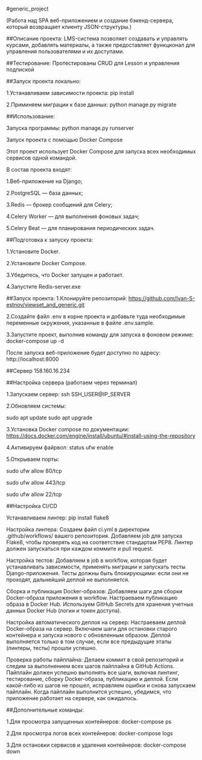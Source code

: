 #generic_project

(Работа над SPA веб-приложением и создание бэкенд-сервера, который возвращает клиенту JSON-структуры.)

##Описание проекта:
LMS-система позволяет создавать и управлять курсами, добавлять материалы, а также предоставляет функционал для управления пользователями и их доступами.

##Тестирование:
Протестированы CRUD для Lesson и управления подпиской

##Запуск проекта локально:

1.Устанавливаем зависимости проекта: pip install 

2.Приминяем миграции к базе данных: python manage.py migrate

##Использование:

Запуска программы: python manage.py runserver

Запуск проекта с помощью Docker Compose

Этот проект использует Docker Compose для запуска всех необходимых сервисов одной командой. 

В состав проекта входят:

1.Веб-приложение на Django;

2.PostgreSQL — база данных;

3.Redis — брокер сообщений для Celery;

4.Celery Worker — для выполнения фоновых задач;

5.Celery Beat — для планирования периодических задач.

##Подготовка к запуску проекта:

1.Установите Docker.

2.Установите Docker Compose.

3.Убедитесь, что Docker запущен и работает.

4.Запустите Redis-server.exe

##Запуск проекта:
1.Клонируйте репозиторий: https://github.com/Ivan-S-estnov/viewset_and_generic.git

2.Создайте файл .env в корне проекта и добавьте туда необходимые переменные окружения, указанные в файле .env.sample.

3.Запустите проект, выполнив команду для запуска в фоновом режиме: docker-compose up -d

После запуска веб-приложение будет доступно по адресу: http://localhost:8000

##Сервер 158.160.16.234

##Настройка сервера (работаем через терминал)

1.Запускаем сервер: ssh SSH_USER@IP_SERVER

2.Обновляем системы:

sudo apt update
sudo apt upgrade

3.Установка Docker compose по документации: https://docs.docker.com/engine/install/ubuntu/#install-using-the-repository

4.Активируем файрвол: status ufw enable

5.Открываем порты:

sudo ufw allow 80/tcp

sudo ufw allow 443/tcp

sudo ufw allow 22/tcp

##Настройка CI/CD

Устанавливаем линтер: pip install flake8

Настройка линтера: Создаем файл ci.yml в директории .github/workflows/ вашего репозитория. Добавляем job для запуска Flake8, чтобы проверять код на соответствие стандартам PEP8. Линтер должен запускаться при каждом коммите и pull request.

Настройка тестов: Добавляем в job в workflow, которая будет устанавливать зависимости, применять миграции и запускать тесты Django-приложения. Тесты должны быть блокирующими: если они не проходят, дальнейший деплой не выполняется.

Сборка и публикация Docker-образов: Добавляем шаги для сборки Docker-образа приложения в workflow. Настраеваем публикацию образа в Docker Hub. Используем GitHub Secrets для хранения учетных данных Docker Hub (логин и токен доступа).

Настройка автоматического деплоя на сервер: Настраеваем деплой Docker-образа на сервер. Включаем шаги для остановки старого контейнера и запуска нового с обновленным образом. Деплой выполняется только в том случае, если все предыдущие этапы (линтеры, тесты) прошли успешно.

Проверка работы пайплайна: Делаем коммит в свой репозиторий и следим за выполнением всех шагов пайплайна в GitHub Actions. Пайплайн должен успешно выполнять все шаги, включая линтинг, тестирование, сборку Docker-образа, публикацию и деплой. Если какой-либо из шагов не прошел, исправляем ошибки и снова запускаем пайплайн. Когда пайплайн выполнится успешно, убедимся, что приложение работает на сервере, как ожидалось.

##Дополнительные команды:

1.Для просмотра запущенных контейнеров: docker-compose ps

2.Для просмотра логов всех контейнеров: docker-compose logs

3.Для остановки сервисов и удаления контейнеров: docker-compose down